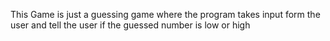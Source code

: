 This Game is just a guessing game where the program takes input form the user and tell the user if the guessed number is low or high
